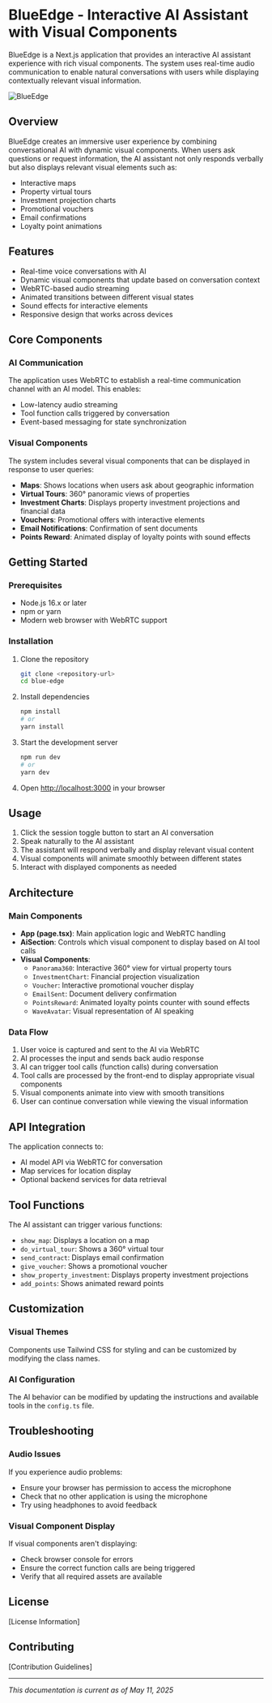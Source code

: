 # BlueEdge - Interactive AI Assistant with Visual Components

BlueEdge is a Next.js application that provides an interactive AI assistant experience with rich visual components. The system uses real-time audio communication to enable natural conversations with users while displaying contextually relevant visual information.

![BlueEdge](https://placeholder-for-project-screenshot.com)

## Overview

BlueEdge creates an immersive user experience by combining conversational AI with dynamic visual components. When users ask questions or request information, the AI assistant not only responds verbally but also displays relevant visual elements such as:

- Interactive maps
- Property virtual tours
- Investment projection charts
- Promotional vouchers
- Email confirmations
- Loyalty point animations

## Features

- Real-time voice conversations with AI
- Dynamic visual components that update based on conversation context
- WebRTC-based audio streaming
- Animated transitions between different visual states
- Sound effects for interactive elements
- Responsive design that works across devices

## Core Components

### AI Communication

The application uses WebRTC to establish a real-time communication channel with an AI model. This enables:

- Low-latency audio streaming
- Tool function calls triggered by conversation
- Event-based messaging for state synchronization

### Visual Components

The system includes several visual components that can be displayed in response to user queries:

- **Maps**: Shows locations when users ask about geographic information
- **Virtual Tours**: 360° panoramic views of properties
- **Investment Charts**: Displays property investment projections and financial data
- **Vouchers**: Promotional offers with interactive elements
- **Email Notifications**: Confirmation of sent documents
- **Points Reward**: Animated display of loyalty points with sound effects

## Getting Started

### Prerequisites

- Node.js 16.x or later
- npm or yarn
- Modern web browser with WebRTC support

### Installation

1. Clone the repository
   ```bash
   git clone <repository-url>
   cd blue-edge
   ```

2. Install dependencies
   ```bash
   npm install
   # or
   yarn install
   ```

3. Start the development server
   ```bash
   npm run dev
   # or
   yarn dev
   ```

4. Open [http://localhost:3000](http://localhost:3000) in your browser

## Usage

1. Click the session toggle button to start an AI conversation
2. Speak naturally to the AI assistant
3. The assistant will respond verbally and display relevant visual content
4. Visual components will animate smoothly between different states
5. Interact with displayed components as needed

## Architecture

### Main Components

- **App (page.tsx)**: Main application logic and WebRTC handling
- **AiSection**: Controls which visual component to display based on AI tool calls
- **Visual Components**: 
  - `Panorama360`: Interactive 360° view for virtual property tours
  - `InvestmentChart`: Financial projection visualization
  - `Voucher`: Interactive promotional voucher display
  - `EmailSent`: Document delivery confirmation
  - `PointsReward`: Animated loyalty points counter with sound effects
  - `WaveAvatar`: Visual representation of AI speaking

### Data Flow

1. User voice is captured and sent to the AI via WebRTC
2. AI processes the input and sends back audio response
3. AI can trigger tool calls (function calls) during conversation
4. Tool calls are processed by the front-end to display appropriate visual components
5. Visual components animate into view with smooth transitions
6. User can continue conversation while viewing the visual information

## API Integration

The application connects to:

- AI model API via WebRTC for conversation
- Map services for location display
- Optional backend services for data retrieval

## Tool Functions

The AI assistant can trigger various functions:

- `show_map`: Displays a location on a map
- `do_virtual_tour`: Shows a 360° virtual tour
- `send_contract`: Displays email confirmation
- `give_voucher`: Shows a promotional voucher
- `show_property_investment`: Displays property investment projections
- `add_points`: Shows animated reward points

## Customization

### Visual Themes

Components use Tailwind CSS for styling and can be customized by modifying the class names.

### AI Configuration

The AI behavior can be modified by updating the instructions and available tools in the `config.ts` file.

## Troubleshooting

### Audio Issues

If you experience audio problems:
- Ensure your browser has permission to access the microphone
- Check that no other application is using the microphone
- Try using headphones to avoid feedback

### Visual Component Display

If visual components aren't displaying:
- Check browser console for errors
- Ensure the correct function calls are being triggered
- Verify that all required assets are available

## License

[License Information]

## Contributing

[Contribution Guidelines]

---

*This documentation is current as of May 11, 2025*
